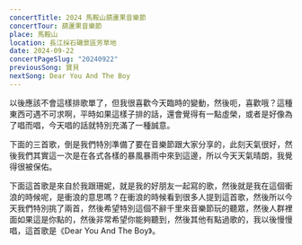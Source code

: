 ```yaml
---
concertTitle: 2024 馬鞍山葫蘆果音樂節
concertTour: 葫蘆果音樂節
place: 馬鞍山
location: 長江採石磯景區芳草地
date: 2024-09-22
concertPageSlug: "20240922"
previousSong: 寶貝
nextSong: Dear You And The Boy
---
```

以後應該不會這樣排歌單了，但我很喜歡今天臨時的變動，然後呃，喜歡哦？這種東西可遇不可求啊，平時如果這樣子排的話，還會覺得有一點虛榮，或者是好像為了唱而唱，今天唱的話就特別充滿了一種誠意。

下面的三首歌，倒是我們特別準備了要在音樂節跟大家分享的，此刻天氣很好，然後我們其實這一次是在各式各樣的暴風暴雨中來到這邊，所以今天天氣晴朗，我覺得很被保佑。

下面這首歌是來自於我跟珊妮，就是我的好朋友一起寫的歌，然後就是我在這個衝浪的時候呢，是衝浪的意思嗎？在衝浪的時候看到很多人提到這首歌，然後所以今天我們特別挑了兩首，然後希望特別這個不辭千里來音樂節玩的聽眾，然後人群裡面如果這是你點的，然後非常希望你能夠聽到，然後其他有點過歌的，我以後慢慢唱，這首歌是《Dear You And The Boy》。